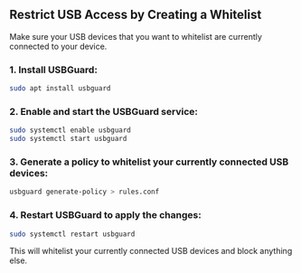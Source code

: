 ## Restrict USB Access by Creating a Whitelist

Make sure your USB devices that you want to whitelist are currently connected to your device.

### 1. Install USBGuard:

```bash
sudo apt install usbguard
```

### 2. Enable and start the USBGuard service:

```bash
sudo systemctl enable usbguard
sudo systemctl start usbguard
```

### 3. Generate a policy to whitelist your currently connected USB devices:

```bash
usbguard generate-policy > rules.conf
```

### 4. Restart USBGuard to apply the changes:

```bash
sudo systemctl restart usbguard
```

This will whitelist your currently connected USB devices and block anything else.
